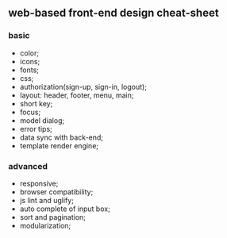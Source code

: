 ## web-based front-end design cheat-sheet

### basic
- color;
- icons;
- fonts;
- css;
- authorization(sign-up, sign-in, logout);
- layout: header, footer, menu, main;
- short key;
- focus;
- model dialog;
- error tips;
- data sync with back-end;
- template render engine;

### advanced
- responsive;
- browser compatibility;
- js lint and uglify;
- auto complete of input box;
- sort and pagination;
- modularization;

